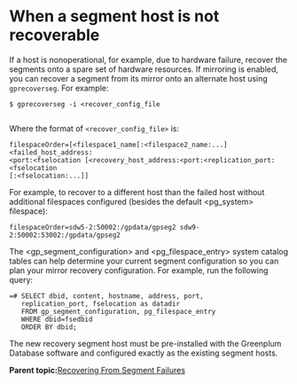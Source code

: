 # When a segment host is not recoverable 

If a host is nonoperational, for example, due to hardware failure, recover the segments onto a spare set of hardware resources. If mirroring is enabled, you can recover a segment from its mirror onto an alternate host using `gprecoverseg`. For example:

```
$ gprecoverseg -i <recover_config_file
      
```

Where the format of `<recover_config_file>` is:

```
filespaceOrder=[<filespace1_name[:<filespace2_name:...]<failed_host_address:
<port:<fselocation [<recovery_host_address:<port:<replication_port:<fselocation
[:<fselocation:...]]
```

For example, to recover to a different host than the failed host without additional filespaces configured \(besides the default <pg\_system\> filespace\):

```
filespaceOrder=sdw5-2:50002:/gpdata/gpseg2 sdw9-2:50002:53002:/gpdata/gpseg2
```

The <gp\_segment\_configuration\> and <pg\_filespace\_entry\> system catalog tables can help determine your current segment configuration so you can plan your mirror recovery configuration. For example, run the following query:

```
=# SELECT dbid, content, hostname, address, port, 
   replication_port, fselocation as datadir 
   FROM gp_segment_configuration, pg_filespace_entry 
   WHERE dbid=fsedbid 
   ORDER BY dbid;
```

The new recovery segment host must be pre-installed with the Greenplum Database software and configured exactly as the existing segment hosts.

**Parent topic:**[Recovering From Segment Failures](../../highavail/topics/g-recovering-from-segment-failures.html)

